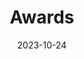 ---
title: 'Awards'
date: 2023-10-24
type: landing

design:
  spacing: '5rem'

# Note: `username` refers to the user's folder name in `content/authors/`

# Page sections
sections:
  - block: resume-awards # this refers to _index.md file under admin which is considered as resume and then we identify the section after -
    content:
      title: Awards
      username: admin
---